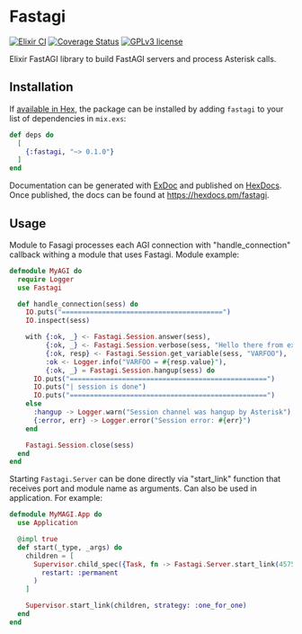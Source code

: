 # Fastagi
[![Elixir CI](https://github.com/staskobzar/exfastagi/actions/workflows/elixir.yml/badge.svg)](https://github.com/staskobzar/exfastagi/actions/workflows/elixir.yml)
[![Coverage Status](https://coveralls.io/repos/github/staskobzar/exfastagi/badge.svg?branch=master)](https://coveralls.io/github/staskobzar/exfastagi?branch=master)
[![GPLv3 license](https://img.shields.io/badge/License-GPLv3-blue.svg)](https://github.com/staskobzar/exfastagi/blob/master/LICENSE)


Elixir FastAGI library to build FastAGI servers and process Asterisk calls.

## Installation

If [available in Hex](https://hex.pm/docs/publish), the package can be installed
by adding `fastagi` to your list of dependencies in `mix.exs`:

```elixir
def deps do
  [
    {:fastagi, "~> 0.1.0"}
  ]
end
```

Documentation can be generated with [ExDoc](https://github.com/elixir-lang/ex_doc)
and published on [HexDocs](https://hexdocs.pm). Once published, the docs can
be found at <https://hexdocs.pm/fastagi>.

## Usage
Module to Fasagi processes each AGI connection with "handle_connection" callback withing a module that uses Fastagi. Module example:

```elixir
defmodule MyAGI do
  require Logger
  use Fastagi

  def handle_connection(sess) do
    IO.puts("========================================")
    IO.inspect(sess)

    with {:ok, _} <- Fastagi.Session.answer(sess),
         {:ok, _} <- Fastagi.Session.verbose(sess, "Hello there from exFastagi"),
         {:ok, resp} <- Fastagi.Session.get_variable(sess, "VARFOO"),
         :ok <- Logger.info("VARFOO = #{resp.value}"),
         {:ok, _} = Fastagi.Session.hangup(sess) do
      IO.puts("=================================================")
      IO.puts("| session is done")
      IO.puts("=================================================")
    else
      :hangup -> Logger.warn("Session channel was hangup by Asterisk")
      {:error, err} -> Logger.error("Session error: #{err}")
    end

    Fastagi.Session.close(sess)
  end
end
```

Starting ```Fastagi.Server``` can be done directly via "start_link" function that receives port and module name as arguments. Can also be used in application. For example:
```elixir
defmodule MyMAGI.App do
  use Application

  @impl true
  def start(_type, _args) do
    children = [
      Supervisor.child_spec({Task, fn -> Fastagi.Server.start_link(4575, MyAGI) end},
        restart: :permanent
      )
    ]

    Supervisor.start_link(children, strategy: :one_for_one)
  end
end
```
